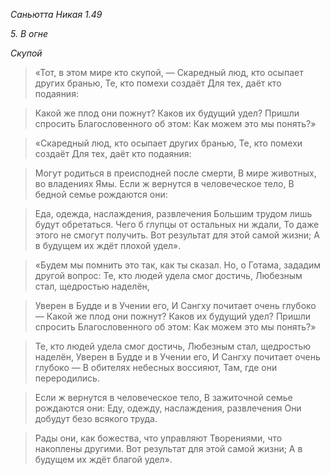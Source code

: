 *Саньютта Никая 1\.49*

*5\. В огне*

*Скупой*

> «Тот, в этом мире кто скупой, —
> Скаредный люд, кто осыпает других бранью,
> Те, кто помехи создаёт
> Для тех, даёт кто подаяния:

> Какой же плод они пожнут?
> Каков их будущий удел?
> Пришли спросить Благословенного об этом:
> Как можем это мы понять?»

> «Скаредный люд, кто осыпает других бранью,
> Те, кто помехи создаёт
> Для тех, даёт кто подаяния:

> Могут родиться в преисподней после смерти,
> В мире животных, во владениях Ямы\.
> Если ж вернутся в человеческое тело,
> В бедной семье рождаются они:

> Еда, одежда, наслаждения, развлечения
> Большим трудом лишь будут обретаться\.
> Чего б глупцы от остальных ни ждали,
> То даже этого не смогут получить\.
> Вот результат для этой самой жизни;
> А в будущем их ждёт плохой удел»\.

> «Будем мы помнить это так, как ты сказал\.
> Но, о Готама, зададим другой вопрос:
> Те, кто людей удела смог достичь,
> Любезным стал, щедростью наделён,

> Уверен в Будде и в Учении его,
> И Сангху почитает очень глубоко —
> Какой же плод они пожнут?
> Каков их будущий удел?
> Пришли спросить Благословенного об этом:
> Как можем это мы понять?»

> Те, кто людей удела смог достичь,
> Любезным стал, щедростью наделён,
> Уверен в Будде и в Учении его,
> И Сангху почитает очень глубоко —
> В обителях небесных воссияют,
> Там, где они переродились\.

> Если ж вернутся в человеческое тело,
> В зажиточной семье рождаются они:
> Еду, одежду, наслаждения, развлечения
> Они добудут безо всякого труда\.

> Рады они, как божества, что управляют
> Творениями, что накоплены другими\.
> Вот результат для этой самой жизни;
> А в будущем их ждёт благой удел»\.
